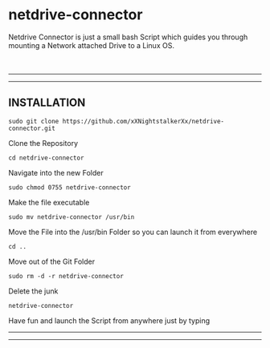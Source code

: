 
# netdrive-connector
Netdrive Connector is just a small bash Script which guides you through mounting a Network attached Drive to a Linux OS.
</br>
</br>
</br>

--------------------------------------------------------------------------------
--------------------------------------------------------------------------------
INSTALLATION
-
    sudo git clone https://github.com/xXNightstalkerXx/netdrive-connector.git
Clone the Repository

    cd netdrive-connector
Navigate into the new Folder

    sudo chmod 0755 netdrive-connector
Make the file executable

    sudo mv netdrive-connector /usr/bin
Move the File into the /usr/bin Folder so you can launch it from everywhere

    cd ..
Move out of the Git Folder

    sudo rm -d -r netdrive-connector
Delete the junk

    netdrive-connector
Have fun and launch the Script from anywhere just by typing

---------------------------------------------------------------------------------
---------------------------------------------------------------------------------
